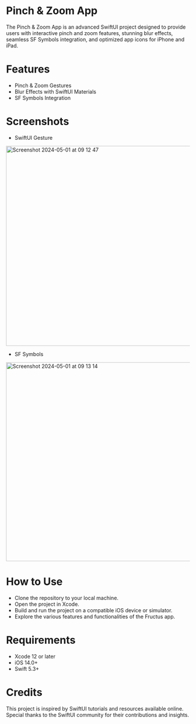 # Pinch & Zoom App
The Pinch & Zoom App is an advanced SwiftUI project designed to provide users with interactive pinch and zoom features, stunning blur effects, seamless SF Symbols integration, and optimized app icons for iPhone and iPad.

# Features
- Pinch & Zoom Gestures
- Blur Effects with SwiftUI Materials
- SF Symbols Integration
# Screenshots

- SwiftUI Gesture
<img width="547" alt="Screenshot 2024-05-01 at 09 12 47" src="https://github.com/kathir56/Pinch/assets/139846785/9c905811-012d-4219-ad67-3f3957708585">

- SF Symbols
<img width="544" alt="Screenshot 2024-05-01 at 09 13 14" src="https://github.com/kathir56/Pinch/assets/139846785/4264ccc5-e4b0-467e-acd3-6d595006c501">



# How to Use
- Clone the repository to your local machine.
- Open the project in Xcode.
- Build and run the project on a compatible iOS device or simulator.
- Explore the various features and functionalities of the Fructus app.
# Requirements
- Xcode 12 or later
- iOS 14.0+
- Swift 5.3+
# Credits
This project is inspired by SwiftUI tutorials and resources available online. Special thanks to the SwiftUI community for their contributions and insights.
